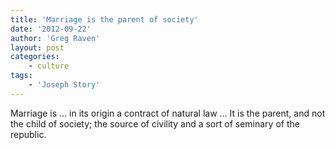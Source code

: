 ```yaml
---
title: 'Marriage is the parent of society'
date: '2012-09-22'
author: 'Greg Raven'
layout: post
categories:
    - culture
tags:
    - 'Joseph Story'
---
```


Marriage is … in its origin a contract of natural law … It is the parent, and not the child of society; the source of civility and a sort of seminary of the republic.